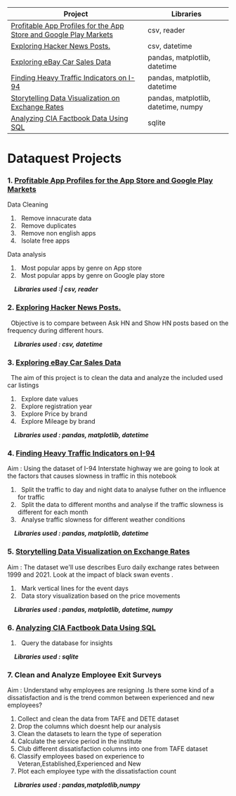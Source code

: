 Project | Libraries
-- | --
<a href="https://github.com/pravvvv/Dataquest_notes/blob/main/Profitable%20App%20Profiles%20for%20the%20App%20Store%20and%20Google%20Play%20Markets.ipynb">Profitable App Profiles for the App Store and Google Play Markets</a>|csv, reader
<a href="https://github.com/pravvvv/Dataquest_Data_Scientist_Path/blob/main/Exploring%20Hacker%20News%20Posts.ipynb">Exploring Hacker News Posts.</a>|csv, datetime
<a href="https://github.com/pravvvv/Dataquest_Data_Scientist_Path/blob/main/Exploring%20eBay%20Car%20Sales%20Data.ipynb">Exploring eBay Car Sales Data</a>|pandas, matplotlib, datetime
<a href="https://github.com/pravvvv/Dataquest_Data_Scientist_Path/blob/main/Finding%20Heavy%20Traffic%20Indicators%20on%20I-94.ipynb">Finding Heavy Traffic Indicators on I-94</a>|pandas, matplotlib, datetime
<a href="https://github.com/pravvvv/Dataquest_Data_Scientist_Path/blob/main/Storytelling%20Data%20Visualization%20on%20Exchange%20Rates.ipynb">Storytelling Data Visualization on Exchange Rates</a>| pandas, matplotlib, datetime, numpy
<a href="https://github.com/pravvvv/Dataquest_Data_Scientist_Path/blob/main/Analyzing%20CIA%20Factbook%20Data%20Using%20SQL.ipynb">Analyzing CIA Factbook Data Using SQL</a>|sqlite

# Dataquest Projects
### 1. <a href="https://github.com/pravvvv/Dataquest_notes/blob/main/Profitable%20App%20Profiles%20for%20the%20App%20Store%20and%20Google%20Play%20Markets.ipynb">Profitable App Profiles for the App Store and Google Play Markets</a>

Data Cleaning <br />
1. &nbsp; Remove innacurate data <br />
2. &nbsp; Remove duplicates <br />
3. &nbsp; Remove non english apps <br />
4. &nbsp; Isolate free apps <br />

Data analysis <br />
1. &nbsp; Most popular apps by genre on App store  <br />
2. &nbsp; Most popular apps by genre on Google play store  <br />

&nbsp; &nbsp; <b><i>Libraries used :| csv, reader</i></b>

### 2. <a href="https://github.com/pravvvv/Dataquest_Data_Scientist_Path/blob/main/Exploring%20Hacker%20News%20Posts.ipynb">Exploring Hacker News Posts.</a>

&nbsp; Objective is to compare between Ask HN and Show HN posts based on the frequency during different hours.

  &nbsp; &nbsp; <b><i>Libraries used : csv, datetime</i></b>

### 3. <a href="https://github.com/pravvvv/Dataquest_Data_Scientist_Path/blob/main/Exploring%20eBay%20Car%20Sales%20Data.ipynb">Exploring eBay Car Sales Data</a>

&nbsp; The aim of this project is to clean the data and analyze the included used car listings

1. &nbsp; Explore date values
2. &nbsp; Explore registration year
3. &nbsp; Explore Price by brand
4. &nbsp; Explore Mileage by brand

  &nbsp; &nbsp; <b><i>Libraries used : pandas, matplotlib, datetime</i></b>

### 4. <a href="https://github.com/pravvvv/Dataquest_Data_Scientist_Path/blob/main/Finding%20Heavy%20Traffic%20Indicators%20on%20I-94.ipynb">Finding Heavy Traffic Indicators on I-94</a>

Aim : Using the dataset of I-94 Interstate highway we are going to look at the factors that causes slowness in traffic in this notebook

1. &nbsp; Split the traffic to day and night data to analyse futher on the influence for traffic 
2. &nbsp; Split the data to different months and analyse if the traffic slowness is different for each month
3. &nbsp; Analyse traffic slowness for different weather conditions
 
  &nbsp; &nbsp; <b><i>Libraries used : pandas, matplotlib, datetime</i></b>
  
### 5. <a href="https://github.com/pravvvv/Dataquest_Data_Scientist_Path/blob/main/Storytelling%20Data%20Visualization%20on%20Exchange%20Rates.ipynb">Storytelling Data Visualization on Exchange Rates</a>
  
Aim : The dataset we'll use describes Euro daily exchange rates between 1999 and 2021. Look at the impact of black swan events .
  
1. &nbsp; Mark vertical lines for the event days
2. &nbsp; Data story visualization based on the price movements
  
  &nbsp; &nbsp; <b><i>Libraries used : pandas, matplotlib, datetime, numpy</i></b>

### 6. <a href="https://github.com/pravvvv/Dataquest_Data_Scientist_Path/blob/main/Analyzing%20CIA%20Factbook%20Data%20Using%20SQL.ipynb">Analyzing CIA Factbook Data Using SQL</a>

1. &nbsp; Query the database for insights


  &nbsp; &nbsp; <b><i>Libraries used : sqlite</i></b>

### 7. <a>Clean and Analyze Employee Exit Surveys</a>

Aim : Understand why employees are resigning .Is there some kind of a dissatisfaction and is the trend common between experienced and new employees?

1. Collect and clean the data from TAFE and DETE dataset
2. Drop the columns which doesnt help our analysis
3. Clean the datasets to learn the type of seperation
4. Calculate the service period in the institute
5. Club different dissatisfaction columns into one from TAFE dataset
6. Classify employees based on experience to Veteran,Established,Experienced and New
7. Plot each employee type with the dissatisfaction count

  &nbsp; &nbsp; <b><i>Libraries used : pandas,matplotlib,numpy</i></b>

